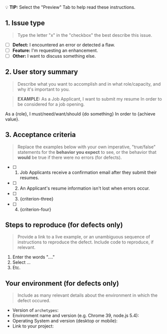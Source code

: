 :bulb: __TIP:__ Select the "Preview" Tab to help read these instructions.

## 1. Issue type
> Type the letter "x" in the "checkbox" the best describe this issue.

- [ ] __Defect:__  I encountered an error or detected a flaw.
- [ ] __Feature:__ I'm requesting an enhancement.
- [ ] __Other:__   I want to discuss something else.

## 2. User story summary
> Describe what you want to accomplish and in what role/capacity, and why it's important to you.

> __EXAMPLE:__
> As a Job Applicant,
> I want to submit my resume
> In order to be considered for a job opening.

As a {role},
I must/need/want/should {do something}
In order to {achieve value}.

## 3. Acceptance criteria
> Replace the examples below with your own imperative, "true/false" statements for the __behavior you expect__ to see, or the behavior that __would__ be true if there were no errors (for defects).

- [ ] 1. Job Applicants receive a confirmation email after they submit their resumes.
- [ ] 2. An Applicant's resume information isn't lost when errors occur.
- [ ] 3. {criterion-three}
- [ ] 4. {criterion-four}

## Steps to reproduce (for defects only)
> Provide a link to a live example, or an unambiguous sequence of instructions to reproduce the defect. Include code to reproduce, if relevant.

1. Enter the words "...."
2. Select ...
3. Etc.

## Your environment (for defects only)
> Include as many relevant details about the environment in which the defect occured.

* Version of `archetypes`:
* Environment name and version (e.g. Chrome 39, node.js 5.4):
* Operating System and version (desktop or mobile):
* Link to your project:


<!-- DEFECT
## 1. Description
> Provide a more detailed introduction to the issue itself, and why you consider it to be a defect.


## 2. Expected behavior
> Tell us what should happen.


## 3. Actual behavior
> Tell us what happens instead.


## 4. Possible fix
> Not obligatory, but suggest a fix or reason for the defect.


## 5. Steps to reproduce
> Provide a link to a live example, or an unambiguous set of steps to
> reproduce this defect. Include code to reproduce, if relevant.

1.
2.
3.
4.

## 6. Context
> How has this defect affected you? What were you trying to accomplish?

## 7. Your environment
> Include as many relevant details about the environment you experienced the defect in.

- 7.1. `archetypes` version used:
- 7.2. Environment name and version (e.g. Chrome 39, node.js 5.4):
- 7.3. Operating System and version (desktop or mobile):
- 7.4. Link to your project:
DEFECT end -->

<!-- DECISION LOG -->

<!-- decision-log
## Decision Log

| Category         |                                |
|:-----------------|:-------------------------------|
| **Status**       | TODO \| IN-PROGRESS \| DECIDED |
| **Stakeholders** |                                |
| **Outcome**      |                                |
| **Due date**     |  DD, MMM, dd, yyyy             |
| **Owner**        |                                |

## Background, motivations, and goals


## Actions

 decision-log-end -->
